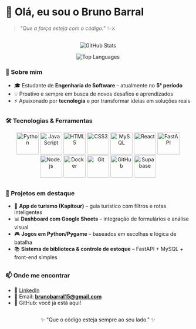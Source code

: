 # 👋 Olá, eu sou o Bruno Barral

> *"Que a força esteja com o código."* ✨⚔️  

##
<p align="center">
  <img src="https://github-readme-stats.vercel.app/api?username=Chromick&show_icons=true&theme=radical&hide_border=true&bg_color=000000&title_color=39FF14&icon_color=39FF14&text_color=FFFFFF" alt="GitHub Stats" />
</p>

<p align="center">
  <img src="https://github-readme-stats.vercel.app/api/top-langs/?username=Chromick&layout=compact&theme=radical&hide_border=true&bg_color=000000&title_color=39FF14&text_color=FFFFFF" alt="Top Languages" />
</p>

### 🚀 Sobre mim
- 🎓 Estudante de **Engenharia de Software** – atualmente no **5° período**  
- 💡 Proativo e sempre em busca de novos desafios e aprendizados  
- ⚡ Apaixonado por **tecnologia** e por transformar ideias em soluções reais  

##

### 🛠️ Tecnologias & Ferramentas
<p align="center">
  <!-- Linguagens -->
  <img src="https://cdn.jsdelivr.net/gh/devicons/devicon@latest/icons/python/python-original.svg" alt="Python" width="60" height="60"/>
  <img src="https://cdn.jsdelivr.net/gh/devicons/devicon@latest/icons/javascript/javascript-original.svg" alt="JavaScript" width="60" height="60"/>
  <img src="https://cdn.jsdelivr.net/gh/devicons/devicon@latest/icons/html5/html5-original.svg" alt="HTML5" width="60" height="60"/>
  <img src="https://cdn.jsdelivr.net/gh/devicons/devicon@latest/icons/css3/css3-original.svg" alt="CSS3" width="60" height="60"/>
  <img src="https://cdn.jsdelivr.net/gh/devicons/devicon@latest/icons/mysql/mysql-original.svg" alt="MySQL" width="60" height="60"/>
  
  <!-- Frameworks & Libs -->
  <img src="https://cdn.jsdelivr.net/gh/devicons/devicon@latest/icons/react/react-original.svg" alt="React" width="60" height="60"/>
  <img src="https://cdn.jsdelivr.net/gh/devicons/devicon@latest/icons/fastapi/fastapi-original.svg" alt="FastAPI" width="60" height="60"/>
  <img src="https://cdn.jsdelivr.net/gh/devicons/devicon@latest/icons/nodejs/nodejs-original.svg" alt="Node.js" width="60" height="60"/>
  
  <!-- Infra -->
  <img src="https://cdn.jsdelivr.net/gh/devicons/devicon@latest/icons/docker/docker-original.svg" alt="Docker" width="60" height="60"/>
  <img src="https://cdn.jsdelivr.net/gh/devicons/devicon@latest/icons/git/git-original.svg" alt="Git" width="60" height="60"/>
  <img src="https://cdn.jsdelivr.net/gh/devicons/devicon@latest/icons/github/github-original.svg" alt="GitHub" width="60" height="60"/>
  
  <!-- Cloud / DB -->
  <img src="https://cdn.jsdelivr.net/gh/devicons/devicon@latest/icons/supabase/supabase-original.svg" alt="Supabase" width="60" height="60"/>
</p>


##

### 📌 Projetos em destaque
- 📱 **App de turismo (Kapitour)** – guia turístico com filtros e rotas inteligentes  
- 📊 **Dashboard com Google Sheets** – integração de formulários e análise visual  
- 🎮 **Jogos em Python/Pygame** – baseados em escolhas e lógica de batalha  
- 📚 **Sistema de biblioteca & controle de estoque** – FastAPI + MySQL + front-end simples  

##

### 📫 Onde me encontrar
- 💼 [LinkedIn](https://www.linkedin.com/in/bruno-barral/)  
- 📧 Email: **brunobarral15@gmail.com**  
- 🚀 GitHub: você já está aqui!  

##

<p align="center">✨ "Que o código esteja sempre ao seu lado." ✨</p>
